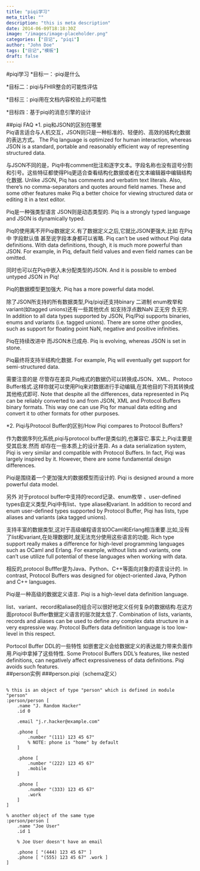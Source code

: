 ```yaml
---
title: "piqi学习"
meta_title: ""
description: "this is meta description"
date: 2014-06-09T18:18:30Z
image: "/images/image-placeholder.png"
categories: ["日记", "piqi"]
author: "John Doe"
tags: ["日记","模板"]
draft: false
---
```



#piqi学习
*目标一：·piqi是什么

 *目标二：piqi与FHIR整合的可能性评估

*目标三：piqi用在文档内容校验上的可能性  

*目标四：基于piqi的消息引擎的设计

##piqi FAQ
*1. piq和JSON的区别在哪里  
Piq语言适合与人机交互，JSON则只是一种标准的、轻便的、高效的结构化数据的表达方式。  The Piq language is optimized for human interaction, whereas JSON is a standard, portable and reasonably efficient way of representing structured data.  

与JSON不同的是，Piq中有comment批注和逐字文本。字段名称也没有逗号分割和引号。这些特征都使得PIq更适合查看结构化数据或者在文本编辑器中编辑结构化数据.  Unlike JSON, Piq has comments and verbatim text literals. Also, there’s no comma-separators and quotes around field names. These and some other features make Piq a better choice for viewing structured data or editing it in a text editor.

Piq是一种强类型语言 JSON则是动态类型的.  Piq is a strongly typed language and JSON is dynamically typed.

Piq的使用离不开Piqi数据定义.有了数据定义之后,它就比JSON更强大.比如 在Piq中 字段默认值 甚至说字段本身都可以省略.  Piq can’t be used without Piqi data definitions. With data definitions, though, it is much more powerful than JSON. For example, in Piq, default field values and even field names can be omitted.

同时也可以在Piq中嵌入未分配类型的JSON.  And it is possible to embed untyped JSON in Piq!

Piq的数据模型更加强大.  Piq has a more powerful data model.

除了JSON所支持的所有数据类型,Piq/piqi还支持binary 二进制 enum枚举和variant(如tagged unions)还有一些其他优点 如支持浮点数NaN 正无穷 负无穷.   In addition to all data types supported by JSON, Piq/Piqi supports binaries, enums and variants (i.e. tagged unions). There are some other goodies, such as support for floating point NaN, negative and positive infinities.

Piq在持续改进中 而JSON木已成舟.  Piq is evolving, whereas JSON is set in stone.  

Piq最终将支持半结构化数据.  For example, Piq will eventually get support for semi-structured data.

需要注意的是 尽管存在差异,Piq格式的数据仍可以转换成JSON、XML、Protoco Buffer格式.这样你就可以使用PIq来对数据进行手动编辑,在其他目的下将其转换成其他格式即可.   Note that despite all the differences, data represented in Piq can be reliably converted to and from JSON, XML and Protocol Buffers binary formats. This way one can use Piq for manual data editing and convert it to other formats for other purposes.

*2. Piqi与Protocol Buffer的区别/How Piqi compares to Protocol Buffers?

作为数据序列化系统,piqi与protocol buffer是类似的,也兼容它.事实上,Piqi主要是受其启发.然而 却存在一些本质上的设计差异.  As a data serialization system, Piqi is very similar and compatible with Protocol Buffers. In fact, Piqi was largely inspired by it. However, there are some fundamental design differences.

Piqi是围绕着一个更加强大的数据模型而设计的.  Piqi is designed around a more powerful data model.

另外 对于protocol buffer中支持的record记录、enum枚举 、user-defined types自定义类型,Piqi中有list、type aliase和variant.  In addition to record and enum user-defined types supported by Protocol Buffer, Piqi has lists, type aliases and variants (aka tagged unions).

支持丰富的数据类型,这对于高级编程语言如OCaml和Erlang相当重要.比如,没有了list和variant,在处理数据时,就无法充分使用这些语言的功能.  Rich type support really makes a difference for high-level programming languages such as OCaml and Erlang. For example, without lists and variants, one can’t use utilize full potential of these languages when working with data.

相反的,protocol Bufffer是为Java、Python、C++等面向对象的语言设计的.  In contrast, Protocol Buffers was designed for object-oriented Java, Python and C++ languages.

Piqi是一种高级的数据定义语言.  Piqi is a high-level data definition language.

list、variant、record和aliase的组合可以很好地定义任何复杂的数据结构.在这方面protocol Buffer数据定义语言的层次就太低了.  Combination of lists, variants, records and aliases can be used to define any complex data structure in a very expressive way. Protocol Buffers data definition language is too low-level in this respect.

Portocol Buffer DDL的一些特性 如嵌套定义会给数据定义的表达能力带来负面作用.Piqi中拿掉了这些特性.  Some Protocol Buffers DDL’s features, like nested definitions, can negatively affect expressiveness of data definitions. Piqi avoids such features.  
##person实例
###person.piqi（schema定义）  
```

% this is an object of type "person" which is defined in module "person"
:person/person [
    .name "J. Random Hacker"
    .id 0

    .email "j.r.hacker@example.com"

    .phone [
        .number "(111) 123 45 67"
        % NOTE: phone is "home" by default
    ]

    .phone [
        .number "(222) 123 45 67"
        .mobile
    ]

    .phone [
        .number "(333) 123 45 67"
        .work
    ]
]

% another object of the same type
:person/person [
    .name "Joe User"
    .id 1

    % Joe User doesn't have an email

    .phone [ "(444) 123 45 67" ]
    .phone [ "(555) 123 45 67" .work ]
]

```

